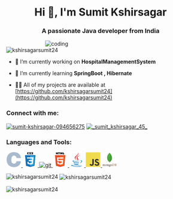 <h1 align="center">Hi 👋, I'm Sumit Kshirsagar</h1>
<h3 align="center">A passionate Java developer from India</h3>

<img align="right" alt="coding" width="400" src="https://user-images.githubusercontent.com/55389276/140866485-8fb1c876-9a8f-4d6a-98dc-08c4981eaf70.gif">

<p align="left"> <img src="https://komarev.com/ghpvc/?username=kshirsagarsumit24&label=Profile%20views&color=0e75b6&style=flat" alt="kshirsagarsumit24" /> </p>

- 🔭 I’m currently working on **HospitalManagementSystem**

- 🌱 I’m currently learning **SpringBoot , Hibernate**

- 👨‍💻 All of my projects are available at [https://github.com/kshirsagarsumit24](https://github.com/kshirsagarsumit24)

<h3 align="left">Connect with me:</h3>
<p align="left">
<a href="https://linkedin.com/in/sumit-kshirsagar-094656275" target="blank"><img align="center" src="https://raw.githubusercontent.com/rahuldkjain/github-profile-readme-generator/master/src/images/icons/Social/linked-in-alt.svg" alt="sumit-kshirsagar-094656275" height="30" width="40" /></a>
<a href="https://instagram.com/_sumit_kshirsagar_45_" target="blank"><img align="center" src="https://raw.githubusercontent.com/rahuldkjain/github-profile-readme-generator/master/src/images/icons/Social/instagram.svg" alt="_sumit_kshirsagar_45_" height="30" width="40" /></a>
</p>

<h3 align="left">Languages and Tools:</h3>
<p align="left"> <a href="https://www.cprogramming.com/" target="_blank" rel="noreferrer"> <img src="https://raw.githubusercontent.com/devicons/devicon/master/icons/c/c-original.svg" alt="c" width="40" height="40"/> </a> <a href="https://www.w3schools.com/css/" target="_blank" rel="noreferrer"> <img src="https://raw.githubusercontent.com/devicons/devicon/master/icons/css3/css3-original-wordmark.svg" alt="css3" width="40" height="40"/> </a> <a href="https://git-scm.com/" target="_blank" rel="noreferrer"> <img src="https://www.vectorlogo.zone/logos/git-scm/git-scm-icon.svg" alt="git" width="40" height="40"/> </a> <a href="https://www.w3.org/html/" target="_blank" rel="noreferrer"> <img src="https://raw.githubusercontent.com/devicons/devicon/master/icons/html5/html5-original-wordmark.svg" alt="html5" width="40" height="40"/> </a> <a href="https://www.java.com" target="_blank" rel="noreferrer"> <img src="https://raw.githubusercontent.com/devicons/devicon/master/icons/java/java-original.svg" alt="java" width="40" height="40"/> </a> <a href="https://developer.mozilla.org/en-US/docs/Web/JavaScript" target="_blank" rel="noreferrer"> <img src="https://raw.githubusercontent.com/devicons/devicon/master/icons/javascript/javascript-original.svg" alt="javascript" width="40" height="40"/> </a> <a href="https://www.mongodb.com/" target="_blank" rel="noreferrer"> <img src="https://raw.githubusercontent.com/devicons/devicon/master/icons/mongodb/mongodb-original-wordmark.svg" alt="mongodb" width="40" height="40"/> </a> </p>

<p><img align="left" src="https://github-readme-stats.vercel.app/api/top-langs?username=kshirsagarsumit24&show_icons=true&locale=en&layout=compact" alt="kshirsagarsumit24" /></p>

<p>&nbsp;<img align="center" src="https://github-readme-stats.vercel.app/api?username=kshirsagarsumit24&show_icons=true&locale=en" alt="kshirsagarsumit24" /></p>

<p><img align="center" src="https://github-readme-streak-stats.herokuapp.com/?user=kshirsagarsumit24&" alt="kshirsagarsumit24" /></p>
